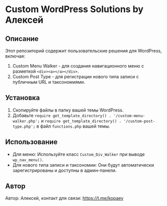 # Custom WordPress Solutions by Алексей

## Описание
Этот репозиторий содержит пользовательские решения для WordPress, включая:
1. Custom Menu Walker - для создания навигационного меню с разметкой `<div><a></a></div>`.
2. Custom Post Type - для регистрации нового типа записи с публичным URL и таксономиями.

## Установка
1. Скопируйте файлы в папку вашей темы WordPress.
2. Добавьте `require get_template_directory() . '/custom-menu-walker.php';` и `require get_template_directory() . '/custom-post-type.php';` в файл `functions.php` вашей темы.

## Использование
- Для меню: Используйте класс `Custom_Div_Walker` при выводе `wp_nav_menu()`.
- Для нового типа записи и таксономии: Они будут автоматически зарегистрированы и доступны в админ-панели.

## Автор
Автор: Алексей, контакт для связи: https://t.me/kopaev
